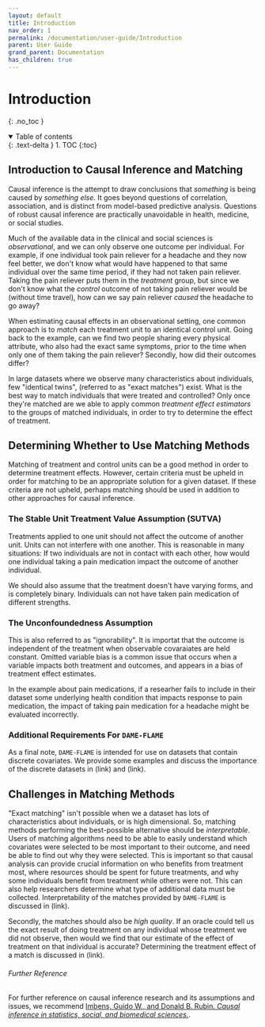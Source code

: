 ```yaml
---
layout: default
title: Introduction
nav_order: 1
permalink: /documentation/user-guide/Introduction
parent: User Guide
grand_parent: Documentation
has_children: true
---
```


# Introduction
{: .no_toc }

<details open markdown="block">
  <summary>
    Table of contents
  </summary>
  {: .text-delta }
1. TOC
{:toc}
</details>

## Introduction to Causal Inference and Matching

Causal inference is the attempt to draw conclusions that *something* is being caused by *something else*. It goes beyond questions of correlation, association, and is distinct from model-based predictive analysis. Questions of robust causal inference are practically unavoidable in health, medicine, or social studies. 

Much of the available data in the clinical and social sciences is *observational*, and we can only observe one outcome per individual. For example, if one individual took pain reliever for a headache and they now feel better, we don't know what would have happened to that same individual over the same time period, if they had not taken pain reliever. Taking the pain reliever puts them in the *treatment* group, but since we don't know what the *control* outcome of not taking pain reliever would be (without time travel), how can we say pain reliever *caused* the headache to go away? 

When estimating causal effects in an observational setting, one common approach is to *match* each treatment unit to an identical control unit. Going back to the example, can we find two people sharing every physical attribute, who also had the exact same symptoms, prior to the time when only one of them taking the pain reliever? Secondly, how did their outcomes differ? 

In large datasets where we observe many characteristics about individuals, few "identical twins", (referred to as "exact matches") exist. What is the best way to match individuals that were treated and controlled? Only once they're matched are we able to apply common *treatment effect estimators* to the groups of matched individuals, in order to try to determine the effect of treatment.


## Determining Whether to Use Matching Methods

Matching of treatment and control units can be a good method in order to determine treatment effects. However, certain criteria must be upheld in order for matching to be an appropriate solution for a given dataset. If these criteria are not upheld, perhaps matching should be used in addition to other approaches for causal inference. 

### The Stable Unit Treatment Value Assumption (SUTVA)

Treatments applied to one unit should not affect the outcome of another unit. Units can not interfere with one another. This is reasonable in many situations: If two individuals are not in contact with each other, how would one individual taking a pain medication impact the outcome of another individual. 

We should also assume that the treatment doesn't have varying forms, and is completely binary. Individuals can not have taken pain medication of different strengths. 

### The Unconfoundedness Assumption

This is also referred to as "ignorability". It is importat that the outcome is independent of the treatment when observable covaraiates are held constant. Omitted variable bias is a common issue that occurs when a variable impacts both treatment and outcomes, and appears in a bias of treatment effect estimates. 

In the example about pain medications, if a researher fails to include in their dataset some underlying health condition that impacts response to pain medication, the impact of taking pain medication for a headache might be evaluated incorrectly.

### Additional Requirements For `DAME-FLAME`

As a final note, `DAME-FLAME` is intended for use on datasets that contain discrete covariates. We provide some examples and discuss the importance of the discrete datasets in (link) and (link). 


## Challenges in Matching Methods

"Exact matching" isn't possible when we a dataset has lots of characteristics about individuals, or is high dimensional. So, matching methods performing the best-possible alternative should be *interpretable*. Users of matching algorithms need to be able to easily understand which covariates were selected to be most important to their outcome, and need be able to find out why they were selected. This is important so that causal analysis can provide crucial information on who benefits from treatment most, where resources should be spent for future treatments, and why some individuals benefit from treatment while others were not. This can also help researchers determine what type of additional data must be collected. Interpretability of the matches provided by `DAME-FLAME` is discussed in (link). 

Secondly, the matches should also be *high quality*. If an oracle could tell us the exact result of doing treatment on any individual whose treatment we did not observe, then would we find that our estimate of the effect of treatment on that individual is accurate? Determining the treatment effect of a match is discussed in (link). 

###### [](#header-6)Further Reference

For further reference on causal inference research and its assumptions and issues, we recommend [Imbens, Guido W., and Donald B. Rubin. *Causal inference in statistics, social, and biomedical sciences.*](https://books.google.com/books?hl=en&lr=&id=Bf1tBwAAQBAJ&oi=fnd&pg=PR17&ots=jeVGafZSDE&sig=x9LYF4V9-wYQRQRxpudyA-d9nI0).

